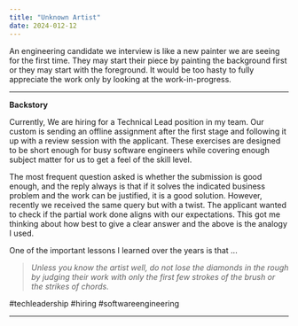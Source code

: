 ```yaml
---
title: "Unknown Artist"
date: 2024-012-12
---
```


An engineering candidate we interview is like a new painter we are seeing for the first time. They may start their piece by painting the background first or they may start with the foreground. It would be too hasty to fully appreciate the work only by looking at the work-in-progress.

---

**Backstory**

Currently, We are hiring for a Technical Lead position in my team. Our custom is sending an offline assignment after the first stage and following it up with a review session with the applicant. These exercises are designed to be short enough for busy software engineers while covering enough subject matter for us to get a feel of the skill level.

The most frequent question asked is whether the submission is good enough, and the reply always is that if it solves the indicated business problem and the work can be justified, it is a good solution. However, recently we received the same query but with a twist. The applicant wanted to check if the partial work done aligns with our expectations. This got me thinking about how best to give a clear answer and the above is the analogy I used.

One of the important lessons I learned over the years is that ...

> _Unless you know the artist well, do not lose the diamonds in the rough by judging their work with only the first few strokes of the brush or the strikes of chords._


#techleadership
#hiring
#softwareengineering

---